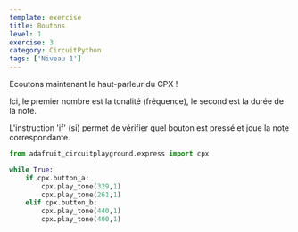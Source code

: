 ```yaml
---
template: exercise
title: Boutons
level: 1
exercise: 3
category: CircuitPython
tags: ['Niveau 1']
---
```


Écoutons maintenant le haut-parleur du CPX !

Ici, le premier nombre est la tonalité (fréquence), le second est la durée de la note.

L'instruction 'if' (si) permet de vérifier quel bouton est pressé et joue la note correspondante.

```python
from adafruit_circuitplayground.express import cpx

while True:
    if cpx.button_a:
        cpx.play_tone(329,1)
        cpx.play_tone(261,1)
    elif cpx.button_b:
        cpx.play_tone(440,1)
        cpx.play_tone(400,1)
```
